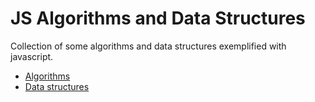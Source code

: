 # JS Algorithms and Data Structures

Collection of some algorithms and data structures exemplified with javascript.

-   [Algorithms](Algorithms/ALGORITHMS.md)
-   [Data structures](<Data\ structures/DATA_STRUCTURES.md>)
